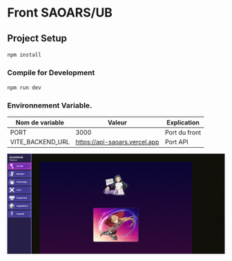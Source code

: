 # Front SAOARS/UB

## Project Setup

```sh
npm install
```

### Compile for Development

```sh
npm run dev
```

### Environnement Variable.

| Nom de variable            | Valeur                            | Explication                |
| -------------------------- | --------------------------------- | -------------------------- |
| PORT                       | 3000                              | Port du front              |
| VITE_BACKEND_URL           | https://api-saoars.vercel.app     | Port API                   |


![alt text](/public/saoub.PNG)